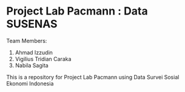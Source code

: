 # Project Lab Pacmann : Data SUSENAS
Team Members:
1. Ahmad Izzudin
2. Vigilius Tridian Caraka
3. Nabila Sagita

This is a repository for Project Lab Pacmann using Data Survei Sosial Ekonomi Indonesia 
